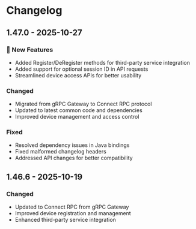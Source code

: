 # Changelog

## 1.47.0 - 2025-10-27

### 🚀 New Features
- Added Register/DeRegister methods for third-party service integration
- Added support for optional session ID in API requests
- Streamlined device access APIs for better usability

### Changed
- Migrated from gRPC Gateway to Connect RPC protocol
- Updated to latest common code and dependencies
- Improved device management and access control

### Fixed
- Resolved dependency issues in Java bindings
- Fixed malformed changelog headers
- Addressed API changes for better compatibility

## 1.46.6 - 2025-10-19

### Changed
- Updated to Connect RPC from gRPC Gateway
- Improved device registration and management
- Enhanced third-party service integration
